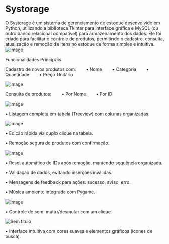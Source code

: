# Systorage

O Systorage é um sistema de gerenciamento de estoque desenvolvido em Python, utilizando a biblioteca Tkinter para interface gráfica e MySQL (ou outro banco relacional compatível) para armazenamento dos dados. Ele foi criado para facilitar o controle de produtos, permitindo o cadastro, consulta, atualização e remoção de itens no estoque de forma simples e intuitiva.
![image](https://github.com/user-attachments/assets/56a9edc6-030d-47d4-a3d5-005efa1f04d5)

Funcionalidades Principais

Cadastro de novos produtos com:
  • Nome
  • Categoria
  • Quantidade
  • Preço Unitário




  ![image](https://github.com/user-attachments/assets/da23f98b-5b68-46d5-bc80-792739f4a772)



  
Consulta de produtos:
  • Por Nome
  • Por ID




  ![image](https://github.com/user-attachments/assets/d5572be1-1384-45d7-831c-cbbf469cdf58)



  
• Listagem completa em tabela (Treeview) com colunas organizadas.

![image](https://github.com/user-attachments/assets/a456e75b-c513-4ee2-9c2e-2328eb813edd)

• Edição rápida via duplo clique na tabela.

• Remoção segura de produtos com confirmação.

![image](https://github.com/user-attachments/assets/1830203d-9df0-4e93-af07-0d34363820d5)

• Reset automático de IDs após remoção, mantendo sequência organizada.

• Validação de dados, evitando inserções inválidas.

• Mensagens de feedback para ações: sucesso, aviso, erro.

• Música ambiente integrada com Pygame.

![image](https://github.com/user-attachments/assets/6bc62cac-3724-4c80-91a2-8978f16a0984)

• Controle de som: mutar/desmutar com um clique.

![Sem título](https://github.com/user-attachments/assets/c8e8cec0-f1f4-4016-86b1-b9b5efb02016)

• Interface intuitiva com cores suaves e elementos gráficos (ícones de busca).
